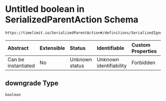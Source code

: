 # Untitled boolean in SerializedParentAction Schema

```txt
https://timelimit.io/SerializedParentAction#/definitions/SerializedIgnoreManipulationAction/properties/downgrade
```



| Abstract            | Extensible | Status         | Identifiable            | Custom Properties | Additional Properties | Access Restrictions | Defined In                                                                                       |
| :------------------ | :--------- | :------------- | :---------------------- | :---------------- | :-------------------- | :------------------ | :----------------------------------------------------------------------------------------------- |
| Can be instantiated | No         | Unknown status | Unknown identifiability | Forbidden         | Allowed               | none                | [SerializedParentAction.schema.json*](SerializedParentAction.schema.json "open original schema") |

## downgrade Type

`boolean`
